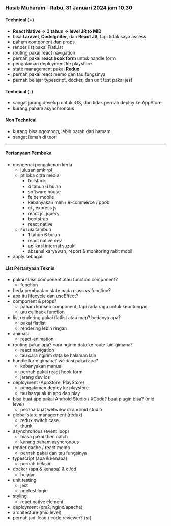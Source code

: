 ### Hasib Muharam - Rabu, 31 Januari 2024 jam 10.30

#### Technical (+) 

- **React Native => 3 tahun => level JR to MID**  
- bisa **Laravel**, **CodeIgniter**, dan **React JS**, tapi tidak saya assess
- paham component dan props
- render list pakai FlatList
- routing pakai react navigation
- pernah pakai **react hook form** untuk handle form
- pengalaman deployment ke playstore
- state management pakai **Redux**
- pernah pakai react memo dan tau fungsinya
- pernah belajar typescript, docker, dan unit test pakai jest

#### Technical (-)  

- sangat jarang develop untuk iOS, dan tidak pernah deploy ke AppStore
- kurang paham asynchronous

#### Non Technical  

- kurang bisa ngomong, lebih parah dari hamam
- sangat lemah di teori

---

#### Pertanyaan Pembuka

- mengenai pengalaman kerja  
	- lulusan smk rpl
	- pt loka citra media
		- fullstack
		- 4 tahun 6 bulan
		- software house
		- fe be mobile
		- kebanyakan mlm / e-commerce / ppob
		- ci , express js
		- react js, jquery
		- bootstrap
		- react native
	- suzuki tambun
		- 1 tahun 6 bulan
		- react native dev
		- aplikasi internal suzuki
		- absensi karyawan, report & monitoring rakit mobil
- apply sebagai


#### List Pertanyaan Teknis

- pakai class component atau function component?
	- function
- beda pembuatan state pada class vs function?  
- apa itu lifecycle dan useEffect?
- component & props?
	- paham konsep component, tapi rada ragu untuk keuntungan
	- tau callback function
- list rendering pakai flatlist atau map? bedanya apa?
	- pakai flatlist
	- rendering lebih ringan
- animasi
	- react-animation
- routing pakai apa? cara ngirim data ke route lain gimana?
	- react navigation
	- tau cara ngirim data ke halaman lain
- handle form gimana? validasi pakai apa?
	- kebanyakan manual
	- pernah pakai react hook form
	- jarang dev ios
- deployment (AppStore, PlayStore)
	- pengalaman deploy ke playstore
	- tau harga akun app dan play
- bisa buat app pakai Android Studio / XCode? buat plugin bisa? (mid level)
	- pernha buat webview di android studio
- global state management (redux)  
	- redux switch case
	- thunk
- asynchronous (event loop)  
	- biasa pakai then catch
	- kurang paham asyncronous
- render cache / react memo
	- pernah pakai dan tau fungsinya
- typescript (apa & kenapa)  
	- pernah belajar
- docker (apa & kenapa) & ci/cd  
	- belajar
- unit testing
	- jest
	- ngetest login  
- styling
	- react native element
- deployment (pm2, nginx/apache)  
- architecture (mid level)  
- pernah jadi lead / code reviewer? (sr)